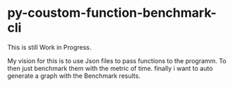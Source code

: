 # py-coustom-function-benchmark-cli

This is still Work in Progress.

My vision for this is to use Json files to pass functions to the programm.
To then just benchmark them with the metric of time.
finally i want to auto generate a graph with the Benchmark results.
